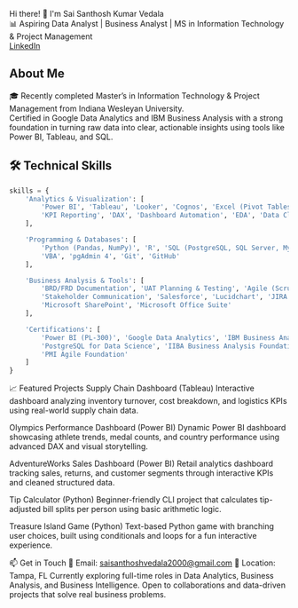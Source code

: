 Hi there! 👋 I'm Sai Santhosh Kumar Vedala  
📊 Aspiring Data Analyst | Business Analyst | MS in Information Technology & Project Management  
[LinkedIn](https://www.linkedin.com/in/sai-santhosh-v-371705209/)

## About Me  
🎓 Recently completed Master’s in Information Technology & Project Management from Indiana Wesleyan University.  
Certified in Google Data Analytics and IBM Business Analysis with a strong foundation in turning raw data into clear, actionable insights using tools like Power BI, Tableau, and SQL.

## 🛠️ Technical Skills  
```python
skills = {
    'Analytics & Visualization': [
        'Power BI', 'Tableau', 'Looker', 'Cognos', 'Excel (Pivot Tables, Charts)',
        'KPI Reporting', 'DAX', 'Dashboard Automation', 'EDA', 'Data Cleaning'
    ],

    'Programming & Databases': [
        'Python (Pandas, NumPy)', 'R', 'SQL (PostgreSQL, SQL Server, MySQL, SQLite)',
        'VBA', 'pgAdmin 4', 'Git', 'GitHub'
    ],

    'Business Analysis & Tools': [
        'BRD/FRD Documentation', 'UAT Planning & Testing', 'Agile (Scrum, Kanban)',
        'Stakeholder Communication', 'Salesforce', 'Lucidchart', 'JIRA', 'Confluence',
        'Microsoft SharePoint', 'Microsoft Office Suite'
    ],

    'Certifications': [
        'Power BI (PL-300)', 'Google Data Analytics', 'IBM Business Analyst',
        'PostgreSQL for Data Science', 'IIBA Business Analysis Foundation',
        'PMI Agile Foundation'
    ]
}
```

📈 Featured Projects
Supply Chain Dashboard (Tableau)
Interactive dashboard analyzing inventory turnover, cost breakdown, and logistics KPIs using real-world supply chain data.

Olympics Performance Dashboard (Power BI)
Dynamic Power BI dashboard showcasing athlete trends, medal counts, and country performance using advanced DAX and visual storytelling.

AdventureWorks Sales Dashboard (Power BI)
Retail analytics dashboard tracking sales, returns, and customer segments through interactive KPIs and cleaned structured data.

Tip Calculator (Python)
Beginner-friendly CLI project that calculates tip-adjusted bill splits per person using basic arithmetic logic.

Treasure Island Game (Python)
Text-based Python game with branching user choices, built using conditionals and loops for a fun interactive experience.

📫 Get in Touch
📧 Email: saisanthoshvedala2000@gmail.com
📍 Location: Tampa, FL
Currently exploring full-time roles in Data Analytics, Business Analysis, and Business Intelligence.
Open to collaborations and data-driven projects that solve real business problems.
